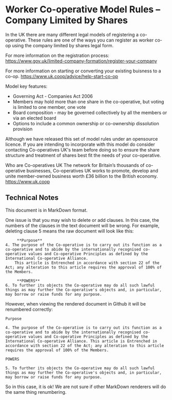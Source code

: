 # Worker Co-operative Model Rules – Company Limited by Shares

In the UK there are many different legal models of registering a co-operative. These rules are one of the ways you can register as worker co-op using the company limited by shares legal form.

For more information on the registration process: 
https://www.gov.uk/limited-company-formation/register-your-company

For more information on starting or converting your existing buisness to a co-op.
https://www.uk.coop/advice/help-start-co-op

Model key features:
- Governing Act - Companies Act 2006
- Members may hold more than one share in the co-operative, but voting is limited to one member, one vote
- Board composition - may be governed collectively by all the members or via an elected board
- Options to include a common ownership or co-ownership dissolution provision

Although we have released this set of model rules under an opensource licence. If you are intending to incorporate with this model do consider contacting Co-operatives UK's team before doing so to ensure the share structure and treatment of shares best fit the needs of your co-operative.

Who are Co-operatives UK
The network for Britain’s thousands of co-operative businesses, Co-operatives UK works to promote, develop and unite member-owned business worth £36 billion to the British economy.
https://www.uk.coop

## Technical Notes

This document is in MarkDown format.

One issue is that you may wish to delete or add clauses. In this case, the numbers of the clauses in the text document will be wrong. For example, deleting clause 5 means the raw document will look like this:

```
     **Purpose**  
4. The purpose of the Co-operative is to carry out its function as a co-operative and to abide by the internationally recognised co-operative values and Co-operative Principles as defined by the International Co-operative Alliance.
    This article is Entrenched in accordance with section 22 of the Act; any alteration to this article requires the approval of 100% of the Members.

     **POWERS**
6. To further its objects the Co-operative may do all such lawful things as may further the Co-operative's objects and, in particular, may borrow or raise funds for any purpose.
```

However, when viewing the rendered document in Github it will be renumbered correctly:

```
Purpose

4. The purpose of the Co-operative is to carry out its function as a co-operative and to abide by the internationally recognised co-operative values and Co-operative Principles as defined by the International Co-operative Alliance. This article is Entrenched in accordance with section 22 of the Act; any alteration to this article requires the approval of 100% of the Members.

POWERS

5. To further its objects the Co-operative may do all such lawful things as may further the Co-operative's objects and, in particular, may borrow or raise funds for any purpose.
```

So in this case, it is ok! We are not sure if other MarkDown renderers will do the same thing renumbering. 
